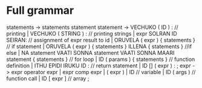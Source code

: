 # Full grammar

statements -> statements statement
statement  ->   VECHUKO ( ID ) : // printing
              | VECHUKO ( STRING ) : // printing strings
              | expr SOLRAN ID SEIRAN:  // assignment of expr result to id
              | ORUVELA ( expr ) { statements } // if statement
              | ORUVELA ( expr ) { statements } ILLENA { statements }  //if else
              | NA statement VAATI SONNA statement VAATI SONNA MAARI statement { statements } // for loop
              | ID ( params ) { statements } // function definition
              | ITHU EPIDI IRUKU ID : // return statement
              | ID [] ( expr ) :
              ;
expr       ->   expr operator expr
              | expr comp expr
              | ( expr ) 
              | ID // variable
              | ID ( args ) // function call
              | ID [ expr ] // array
              ;
